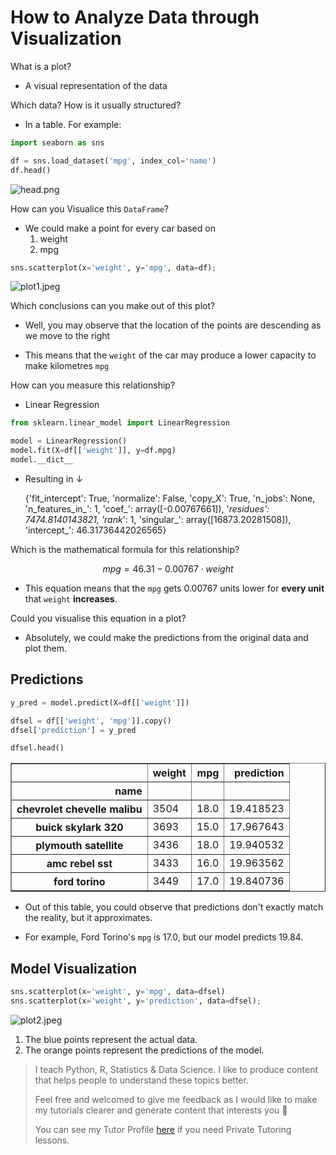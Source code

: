 # How to Analyze Data through Visualization

What is a plot?

- A visual representation of the data

Which data? How is it usually structured?

- In a table. For example:

```python
import seaborn as sns

df = sns.load_dataset('mpg', index_col='name')
df.head()
```
 
![head.png](https://cdn.hashnode.com/res/hashnode/image/upload/v1633264393828/lomiNX7Dj.png)

How can you Visualice this `DataFrame`?

- We could make a point for every car based on
    1. weight
    2. mpg


```python
sns.scatterplot(x='weight', y='mpg', data=df);
```

![plot1.jpeg](https://cdn.hashnode.com/res/hashnode/image/upload/v1633264345405/h5XR0hfT0.jpeg)

Which conclusions can you make out of this plot?

- Well, you may observe that the location of the points are descending as we move to the right

- This means that the `weight` of the car may produce a lower capacity to make kilometres `mpg`

How can you measure this relationship?

- Linear Regression

```python
from sklearn.linear_model import LinearRegression

model = LinearRegression()
model.fit(X=df[['weight']], y=df.mpg)
model.__dict__
```

- Resulting in ↓


    {'fit_intercept': True,
     'normalize': False,
     'copy_X': True,
     'n_jobs': None,
     'n_features_in_': 1,
     'coef_': array([-0.00767661]),
     '_residues': 7474.8140143821,
     'rank_': 1,
     'singular_': array([16873.20281508]),
     'intercept_': 46.31736442026565}


Which is the mathematical formula for this relationship?

$$mpg = 46.31 - 0.00767 \cdot weight$$

- This equation means that the `mpg` gets 0.00767 units lower for **every unit** that `weight` **increases**.

Could you visualise this equation in a plot?

- Absolutely, we could make the predictions from the original data and plot them.

## Predictions


```python
y_pred = model.predict(X=df[['weight']])

dfsel = df[['weight', 'mpg']].copy()
dfsel['prediction'] = y_pred

dfsel.head()
```




<div>
<style scoped>
    .dataframe tbody tr th:only-of-type {
        vertical-align: middle;
    }

    .dataframe tbody tr th {
        vertical-align: top;
    }

    .dataframe thead th {
        text-align: right;
    }
</style>
<table border="1" class="dataframe">
  <thead>
    <tr style="text-align: right;">
      <th></th>
      <th>weight</th>
      <th>mpg</th>
      <th>prediction</th>
    </tr>
    <tr>
      <th>name</th>
      <th></th>
      <th></th>
      <th></th>
    </tr>
  </thead>
  <tbody>
    <tr>
      <th>chevrolet chevelle malibu</th>
      <td>3504</td>
      <td>18.0</td>
      <td>19.418523</td>
    </tr>
    <tr>
      <th>buick skylark 320</th>
      <td>3693</td>
      <td>15.0</td>
      <td>17.967643</td>
    </tr>
    <tr>
      <th>plymouth satellite</th>
      <td>3436</td>
      <td>18.0</td>
      <td>19.940532</td>
    </tr>
    <tr>
      <th>amc rebel sst</th>
      <td>3433</td>
      <td>16.0</td>
      <td>19.963562</td>
    </tr>
    <tr>
      <th>ford torino</th>
      <td>3449</td>
      <td>17.0</td>
      <td>19.840736</td>
    </tr>
  </tbody>
</table>
</div>



- Out of this table, you could observe that predictions don't exactly match the reality, but it approximates.

- For example, Ford Torino's `mpg` is 17.0, but our model predicts 19.84.

## Model Visualization


```python
sns.scatterplot(x='weight', y='mpg', data=dfsel)
sns.scatterplot(x='weight', y='prediction', data=dfsel);
```

![plot2.jpeg](https://cdn.hashnode.com/res/hashnode/image/upload/v1633264568851/DNGxO-SKx.jpeg)

1. The blue points represent the actual data.
2. The orange points represent the predictions of the model.

> I teach Python, R, Statistics & Data Science. I like to produce content that helps people to understand these topics better.
>
> Feel free and welcomed to give me feedback as I would like to make my tutorials clearer and generate content that interests you 🤗
>
> You can see my Tutor Profile [here](https://www.superprof.co.uk/online-rstudio-python-anaconda-jupyter-big-data-artificial-intelligence-sport-analytics-business-analytics.html) if you need Private Tutoring lessons.
